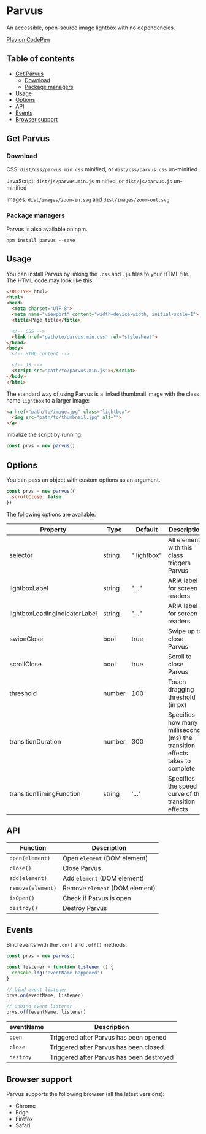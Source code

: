 # Parvus

An accessible, open-source image lightbox with no dependencies.

[Play on CodePen](https://codepen.io/deoostfreese/pen/GRqdEPY)

## Table of contents

- [Get Parvus](#get-parvus)
  - [Download](#download)
  - [Package managers](#package-managers)
- [Usage](#usage)
- [Options](#options)
- [API](#api)
- [Events](#events)
- [Browser support](#browser-support)

## Get Parvus

### Download

CSS: `dist/css/parvus.min.css` minified, or `dist/css/parvus.css` un-minified

JavaScript: `dist/js/parvus.min.js` minified, or `dist/js/parvus.js` un-minified

Images: `dist/images/zoom-in.svg` and `dist/images/zoom-out.svg`

### Package managers

Parvus is also available on npm.

`npm install parvus --save`

## Usage

You can install Parvus by linking the `.css` and `.js` files to your HTML file. The HTML code may look like this:

```html
<!DOCTYPE html>
<html>
<head>
  <meta charset="UTF-8">
  <meta name="viewport" content="width=device-width, initial-scale=1">
  <title>Page title</title>

  <!-- CSS -->
  <link href="path/to/parvus.min.css" rel="stylesheet">
</head>
<body>
  <!-- HTML content -->

  <!-- JS -->
  <script src="path/to/parvus.min.js"></script>
</body>
</html>
```

The standard way of using Parvus is a linked thumbnail image with the class name `lightbox` to a larger image:

```html
<a href="path/to/image.jpg" class="lightbox">
  <img src="path/to/thumbnail.jpg" alt="">
</a>
```

Initialize the script by running:

```js
const prvs = new parvus()
```

## Options

You can pass an object with custom options as an argument.

```js
const prvs = new parvus({
  scrollClose: false
})
```

The following options are available:

| Property | Type | Default | Description |
| --- | --- | --- | --- |
| selector | string | ".lightbox" | All elements with this class triggers Parvus |
| lightboxLabel | string | "..." | ARIA label for screen readers |
| lightboxLoadingIndicatorLabel | string | "..." | ARIA label for screen readers |
| swipeClose | bool | true | Swipe up to close Parvus |
| scrollClose | bool | true | Scroll to close Parvus |
| threshold | number | 100 | Touch dragging threshold (in px) |
| transitionDuration | number | 300 | Specifies how many milliseconds (ms) the transition effects takes to complete |
| transitionTimingFunction | string | '...' | Specifies the speed curve of the transition effects |

## API

| Function | Description |
| --- | --- |
| `open(element)` | Open `element` (DOM element) |
| `close()` | Close Parvus |
| `add(element)` | Add `element` (DOM element) |
| `remove(element)` | Remove `element` (DOM element) |
| `isOpen()` | Check if Parvus is open |
| `destroy()` | Destroy Parvus |

## Events

Bind events with the `.on()` and `.off()` methods.

```js
const prvs = new parvus()

const listener = function listener () {
  console.log('eventName happened')
}

// bind event listener
prvs.on(eventName, listener)

// unbind event listener
prvs.off(eventName, listener)
```

| eventName | Description |
| --- | --- |
| `open` | Triggered after Parvus has been opened |
| `close` | Triggered after Parvus has been closed |
| `destroy` | Triggered after Parvus has been destroyed |

## Browser support

Parvus supports the following browser (all the latest versions):

- Chrome
- Edge
- Firefox
- Safari
